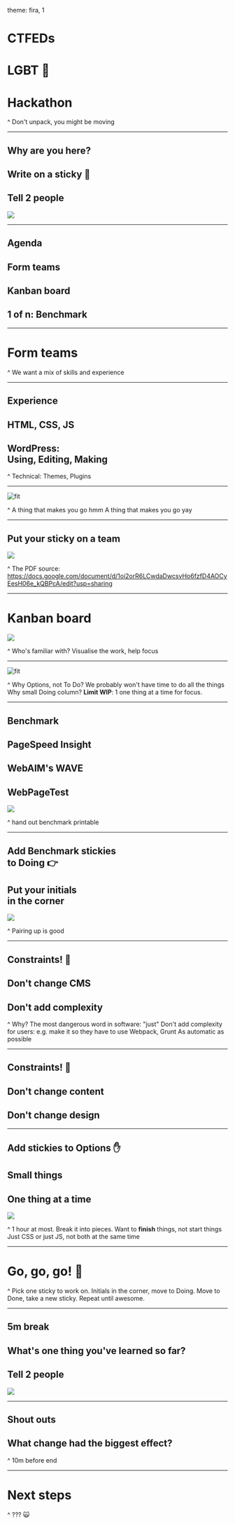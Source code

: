theme: fira, 1

# **CTFEDs**
# LGBT :rainbow:
# Hackathon

^ Don't unpack, you might be moving

---

## **Why are you here?**
## Write on a sticky :pencil:
## Tell 2 people

![](img/discussion.jpg)

---

## **Agenda**

## Form teams
## Kanban board
## 1 of n: Benchmark

---

# Form teams

^ We want a mix of skills and experience

---

## **Experience**
## HTML, CSS, JS
## WordPress:<br>Using, Editing, Making

^ Technical: Themes, Plugins

---

![fit](img/sticky-note.jpg)

^ A thing that makes you go hmm
A thing that makes you go yay

---

## Put your sticky on a team

![](img/crowd.jpg)

^ The PDF source: https://docs.google.com/document/d/1oi2orR6LCwdaDwcsvHo6fzfD4AOCyEesH06e_kQBPcA/edit?usp=sharing

---

# Kanban board

![](img/paper-roll.jpg)

^ Who's familiar with?
Visualise the work, help focus

----

![fit](print/kanban-board.jpg)

^ Why Options, not To Do? We probably won't have time to do all the things
Why small Doing column? **Limit WIP**: 1 one thing at a time for focus.

---

## **Benchmark**

## PageSpeed Insight
## WebAIM's WAVE
## WebPageTest

![](img/webpagetest.jpg)

^ hand out benchmark printable

---

## Add **Benchmark stickies**<br>to Doing 👉
## Put **your initials**<br>in the corner

![](img/stickynotes.jpg)

^ Pairing up is good

---

## **Constraints! 🙅**
## Don't change CMS
## Don't add complexity

^ Why? The most dangerous word in software: "just"
Don't add complexity for users: e.g. make it so they have to use Webpack, Grunt
As automatic as possible

---

## **Constraints! 🙅**
## Don't change content
## Don't change design

---

## Add stickies to **Options ✋**
## **Small** things
## **One thing** at a time

![](img/stickynotes.jpg)

^ 1 hour at most. Break it into pieces.
Want to **finish** things, not start things
Just CSS or just JS, not both at the same time

---


# Go, go, go! :raised_hands:

^ Pick one sticky to work on.
Initials in the corner, move to Doing.
Move to Done, take a new sticky.
Repeat until awesome.

---

## **5m break**

## What's one thing you've learned so far?
## Tell 2 people

![](img/discussion.jpg)

---

## **Shout outs**
## What change had the biggest effect?

^ 10m before end

---

# Next steps

^ ??? 🙀
